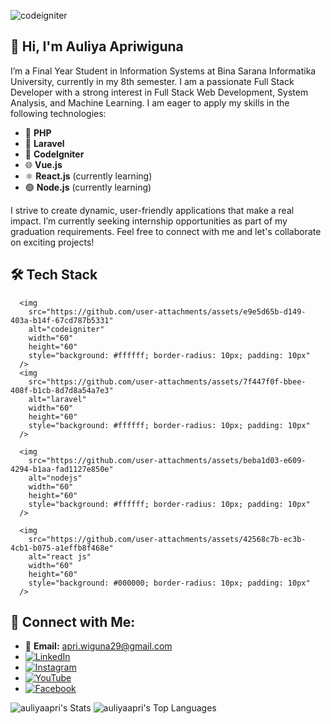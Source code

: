 ![codeigniter](https://github.com/user-attachments/assets/e9e5d65b-d149-403a-b14f-67cd787b5331)
## 🚀 Hi, I'm Auliya Apriwiguna

I’m a Final Year Student in Information Systems at Bina Sarana Informatika University, currently in my 8th semester. I am a passionate Full Stack Developer with a strong interest in Full Stack Web Development, System Analysis, and Machine Learning. I am eager to apply my skills in the following technologies:

- 🐘 **PHP**
- 🚀 **Laravel**
- 🔧 **CodeIgniter**
- 🌐 **Vue.js**
- ⚛️ **React.js** (currently learning)
- 🟢 **Node.js** (currently learning)

I strive to create dynamic, user-friendly applications that make a real impact. I’m currently seeking internship opportunities as part of my graduation requirements. Feel free to connect with me and let's collaborate on exciting projects!

## 🛠 Tech Stack

    
      <img
        src="https://github.com/user-attachments/assets/e9e5d65b-d149-403a-b14f-67cd787b5331"
        alt="codeigniter"
        width="60"
        height="60"
        style="background: #ffffff; border-radius: 10px; padding: 10px"
      />
      <img
        src="https://github.com/user-attachments/assets/7f447f0f-bbee-408f-b1cb-8d7d8a54a7e3"
        alt="laravel"
        width="60"
        height="60"
        style="background: #ffffff; border-radius: 10px; padding: 10px"
      />

      <img
        src="https://github.com/user-attachments/assets/beba1d03-e609-4294-b1aa-fad1127e850e"
        alt="nodejs"
        width="60"
        height="60"
        style="background: #ffffff; border-radius: 10px; padding: 10px"
      />

      <img
        src="https://github.com/user-attachments/assets/42568c7b-ec3b-4cb1-b075-a1effb8f468e"
        alt="react js"
        width="60"
        height="60"
        style="background: #000000; border-radius: 10px; padding: 10px"
      />

## 🤝 Connect with Me:
- 📧 **Email:** [apri.wiguna29@gmail.com](mailto:apri.wiguna29@gmail.com)
- [![LinkedIn](https://img.shields.io/badge/-LinkedIn-0077B5?style=flat-square&logo=linkedin&logoColor=white)](https://www.linkedin.com/in/auliya-apriwiguna-8a79641a3/)
- [![Instagram](https://img.shields.io/badge/-Instagram-E4405F?style=flat-square&logo=instagram&logoColor=white)](https://www.instagram.com/apri.wiguna/)
- [![YouTube](https://img.shields.io/badge/-YouTube-FF0000?style=flat-square&logo=youtube&logoColor=white)](https://www.youtube.com/@auliyaapriwiguna7254)
- [![Facebook](https://img.shields.io/badge/-Facebook-3B5998?style=flat-square&logo=facebook&logoColor=white)](https://web.facebook.com/apriwiguna111/)

![auliyaapri's Stats](https://github-readme-stats.vercel.app/api?username=auliyaapri&theme=vue-dark&show_icons=true&hide_border=true&count_private=true)
![auliyaapri's Top Languages](https://github-readme-stats.vercel.app/api/top-langs/?username=auliyaapri&theme=vue-dark&show_icons=true&hide_border=true&layout=compact)
